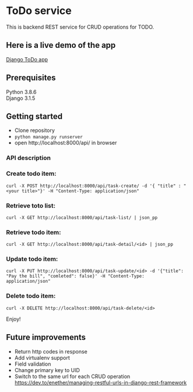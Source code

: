 # ToDo service
This is backend REST service for CRUD operations for TODO.
## Here is a live demo of the app
[Django ToDo app](http://95.217.158.152:8000/api/)
## Prerequisites
Python 3.8.6 \
Django 3.1.5
## Getting started
- Clone repository
- `python manage.py runserver`
- open http://localhost:8000/api/ in browser
### API description
### Create todo item:
```
curl -X POST http://localhost:8000/api/task-create/ -d '{ "title" : "<your title>"}' -H "Content-Type: application/json"
```
### Retrieve toto list:
```
curl -X GET http://localhost:8000/api/task-list/ | json_pp
```
### Retrieve todo item:
```
curl -X GET http://localhost:8000/api/task-detail/<id> | json_pp
```
### Update todo item:
```
curl -X PUT http://localhost:8000/api/task-update/<id> -d '{"title": "Pay the bill", "comleted": false}' -H "Content-Type: application/json"
```
### Delete todo item:
```
curl -X DELETE http://localhost:8000/api/task-delete/<id>
```
Enjoy!

## Future improvements
- Return http codes in response
- Add virtualenv support
- Field validation
- Change primary key to UID
- Switch to the same url for each CRUD operation
https://dev.to/enether/managing-restful-urls-in-django-rest-framework